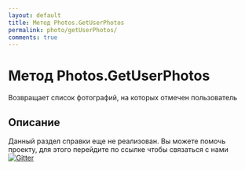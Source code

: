 ```yaml
---
layout: default
title: Метод Photos.GetUserPhotos
permalink: photo/getUserPhotos/
comments: true
---
```

# Метод Photos.GetUserPhotos
Возвращает список фотографий, на которых отмечен пользователь

## Описание
Данный раздел справки еще не реализован. Вы  можете помочь проекту, для этого перейдите по ссылке чтобы связаться с нами [![Gitter](https://badges.gitter.im/Join%20Chat.svg)](https://gitter.im/vknet/vk?utm_source=badge&utm_medium=badge&utm_campaign=pr-badge)
